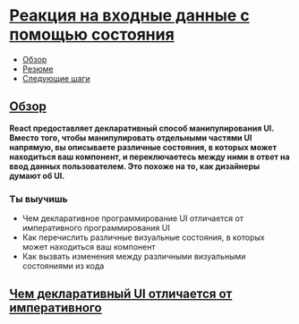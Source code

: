 # [Реакция на входные данные с помощью состояния](../../index.md)

- [Обзор](#обзор)
- [Резюме](#резюме)
- [Следующие шаги](#следующие-шаги)

## [Обзор](#)

**React предоставляет декларативный способ манипулирования UI. Вместо того, чтобы манипулировать отдельными частями UI напрямую, вы описываете различные состояния, в которых может находиться ваш компонент, и переключаетесь между ними в ответ на ввод данных пользователем. Это похоже на то, как дизайнеры думают об UI.**

### Ты выучишь

- Чем декларативное программирование UI отличается от императивного программирования UI
- Как перечислить различные визуальные состояния, в которых может находиться ваш компонент
- Как вызвать изменения между различными визуальными состояниями из кода

## [Чем декларативный UI отличается от императивного](#)
